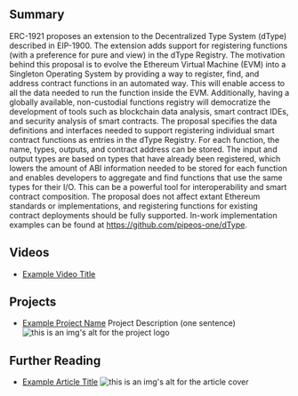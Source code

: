 ## Summary

ERC-1921 proposes an extension to the Decentralized Type System (dType) described in EIP-1900. The extension adds support for registering functions (with a preference for pure and view) in the dType Registry. The motivation behind this proposal is to evolve the Ethereum Virtual Machine (EVM) into a Singleton Operating System by providing a way to register, find, and address contract functions in an automated way. This will enable access to all the data needed to run the function inside the EVM. Additionally, having a globally available, non-custodial functions registry will democratize the development of tools such as blockchain data analysis, smart contract IDEs, and security analysis of smart contracts. The proposal specifies the data definitions and interfaces needed to support registering individual smart contract functions as entries in the dType Registry. For each function, the name, types, outputs, and contract address can be stored. The input and output types are based on types that have already been registered, which lowers the amount of ABI information needed to be stored for each function and enables developers to aggregate and find functions that use the same types for their I/O. This can be a powerful tool for interoperability and smart contract composition. The proposal does not affect extant Ethereum standards or implementations, and registering functions for existing contract deployments should be fully supported. In-work implementation examples can be found at https://github.com/pipeos-one/dType.

## Videos

- [Example Video Title](https://www.youtube.com/watch?v=TDGq4aeevgY)

## Projects

- [Example Project Name](https://xxxx.xxx/xxxxx) Project Description (one sentence) ![this is an img's alt for the project logo](https://xxxx.xxx/project-logo.xxx)

## Further Reading

- [Example Article Title](https://xxxx.xxx/xxxxx) ![this is an img's alt for the article cover](https://xxxx.xxx/article-cover.xxx)
